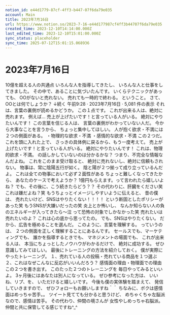 ```yaml
---
notion_id: e44d1779-87cf-4ff3-b447-07f6da79e035
account: Main
title: 2023年7月16日
url: https://www.notion.so/2023-7-16-e44d177987cf4ff3b44707f6da79e035
created_time: 2023-12-10T14:14:00.000Z
last_edited_time: 2023-12-10T15:01:00.000Z
sync_status: placeholder
sync_time: 2025-07-12T15:01:15.068936
---
```

# 2023年7月16日

10億を超える人の共通点
いろんな人を指導してきたし、
いろんな人と仕事をしてきました。
その中で、あることに気づいたんです。
いくらテクニックがあっても、
OOがないと売れない。
売れても一時的で終わる。
ということ。
さて、OOとは何でしょうか？
↓続く
午前9:28 · 2023年7月16日
·
5,081
件の表示
それは、言葉の裏側が読めるかどうか。
この１点です。
これが出来る人は、絶対に売れます。
例えば…
売上が上げたいです！と言っている人がいる。
絶対にやりたいんです！
この言葉を信じる人は、
言葉の裏側がわかっていない人だ。
今から大事なことを言うから、
ちょっと集中してほしい。
人が抱く欲求・不満には２つの側面がある。
・物理的な欲求・不満
・感情的な欲求・不満
この２つだ。
これを頭に入れた上で、
さっきの具体例に戻るから、もう一度考えて。
売上が上げたいです！と言っている人がいる。
絶対にやりたいんです！
これは、物理的欲求・不満。
の話しかしていないのは分かるかな？
つまり、不完全な情報なんだよね。
これをこのまま受け取ると、
絶対に売れないし、絶対に信頼もされない。
物事は、常に陰陽五行が如く。
陰と陽が２つ揃って成り立っているんだよ。
これは全ての物事において必ず２面性がある
ちょっと難しくなってきたから、
あなたのケースで考えようか？
1億円もらえます。って言われたら嬉しいよね？
でも、その後に、こう続きたらどう？？
その代わりに、肝臓をください笑
これは嫌だよね？笑
もうちょっとイメージしやすいように伝えると、
昔の僕は、
売れたいけど、SNSはやりたくない！！！！
という断固としたポリシーがあった笑
もうSNSが大嫌いだったの笑
炎上とか怖いし、
なんか知らない人の負のエネルギーが入ってきたら〜泣
って恐怖の対象でしかなかった笑
売れたいは売れたいのよ？
これは心の底から思ってたの。
でも、SNSはやりたくない。
だから、広告を極めることを選んだ。
このように、言葉を理解する。
っていうのは、
２つの側面を正しく理解することにあるんです。
セールスでも、マーケティングでも、
誰かを指導するときでも、
マネジメントの場面でも、
これが出来る人は、
本当にちょっとしたノウハウがわかるだけで、
絶対に成功する。
ぜひ意識してみてほしい。
最後にトレーニングの方法を紹介しておく。
僕が実際にやったトレーニング。
１、売れている人の投稿・売れている商品を１つ選ぶ
２、これはなぜこんなに反応がいいんだろう？
感情面の理由・物理面での理由
この２つを書き出す。
このたった２つのトレーニングを
毎日やってみるといいよ。
3ヶ月後にはあなたは別人になっている。
ぜひ参考になった方は、
いいね、リプ、を、
いただけると嬉しいです。
今後も僕の実体験を踏まえて、
発信していきますので、
ぜひフォローもお願いしますね＾＾
ちなみに、ボクは感情面はめっちゃ苦手。。
ツイート見てても分かると思うけど、
めちゃくちゃ左脳派なので、感情は苦手。
その代わり、仲間の境さんが
女性やしめっちゃ右脳派。
仲間と共に保管してる感じですね^_^